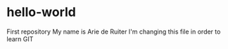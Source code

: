 # hello-world
First repository
My name is Arie de Ruiter
I'm changing this file in order to learn GIT
